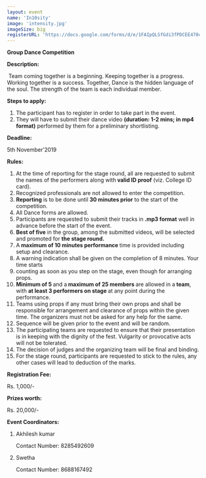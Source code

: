 ```yaml
---
layout: event
name: 'In10sity'
image: 'intensity.jpg'
imageSize: big
registerURL: 'https://docs.google.com/forms/d/e/1FAIpQLSfGdi3fPDCEE470cYB9T60a-hmLZaIAmOaczJX6SIBkw5FZBA/viewform'
---
```


<p><strong>Group Dance Competition</strong></p>
<p><strong>Description:</strong></p>
<p>
	&nbsp;Team coming together is a beginning. Keeping together is a progress. Working together is a
	success. Together, Dance is the hidden language of the soul. The strength of the team is each
	individual member.
</p>
<p><strong>Steps to apply:</strong></p>
<ol>
	<li>The participant has to register in order to take part in the event.&nbsp;</li>
	<li>
		They will have to submit their dance video
		<strong>(duration: 1-2 mins; in mp4 format)</strong> performed by them for a preliminary
		shortlisting.
	</li>
</ol>
<p><strong>Deadline:</strong></p>
<p>5th November&rsquo;2019&nbsp;</p>
<p><strong>Rules:&nbsp;</strong></p>
<ol>
	<li>
		At the time of reporting for the stage round, all are requested to submit the names of the
		performers along with<strong> valid ID proof</strong> (viz. College ID card).
	</li>
	<li>Recognized professionals are not allowed to enter the competition.</li>
	<li>
		<strong>Reporting</strong> is to be done until <strong>30 minutes prior</strong> to the start of
		the competition.
	</li>
	<li>All Dance forms are allowed.</li>
	<li>
		Participants are requested to submit their tracks in<strong> .mp3 format</strong> well in
		advance before the start of the event.
	</li>
	<li>
		<strong>Best of five</strong> in the group, among the submitted videos, will be selected and
		promoted for <strong>the stage round.</strong>
	</li>
	<li>
		A<strong> maximum of 10 minutes performance </strong>time is provided including setup and
		clearance.
	</li>
	<li>A warning indication shall be given on the completion of 8 minutes. Your time starts</li>
	<li>counting as soon as you step on the stage, even though for arranging props.</li>
	<li>
		<strong>Minimum of 5 </strong>and a<strong> maximum of 25 members </strong>are allowed in
		a<strong> team</strong>, with <strong>at least 3 performers on stage </strong>at any point
		during the performance.
	</li>
	<li>
		Teams using props if any must bring their own props and shall be responsible for arrangement and
		clearance of props within the given time. The organizers must not be asked for any help for the
		same.
	</li>
	<li>Sequence will be given prior to the event and will be random.</li>
	<li>
		The participating teams are requested to ensure that their presentation is in keeping with the
		dignity of the fest. Vulgarity or provocative acts will not be tolerated.
	</li>
	<li>The decision of judges and the organizing team will be final and binding.</li>
	<li>
		For the stage round, participants are requested to stick to the rules, any other cases will lead
		to deduction of the marks.
	</li>
</ol>
<!-- <p><strong>Judging criteria:</strong></p>
<table>
<tbody>
<tr>
<td>
<p><strong> Parameters</strong></p>
</td>
<td>
<p><strong> Points</strong></p>
</td>
</tr>
<tr>
<td>
<p>Presentation</p>
</td>
</tr>
<tr>
<td>
<p>Innovation</p>
</td>
</tr>
<tr>
<td>
<p>Stage utilization</p>
</td>
</tr>
<tr>
<td>
<p>Choreography</p>
</td>
</tr>
<tr>
<td>
<p>Entertaining</p>
</td>
</tr>
</tbody>
</table>
<p>Note: Props carry no extra points.</p>
<p><strong>Time and Venue of the Event:</strong></p>
<p><strong>Entry Fee:</strong></p>
<p><strong>Awards:</strong></p> -->
<p><strong>Registration Fee:</strong></p>
<p>Rs. 1,000/-</p>

<p><strong>Prizes worth:</strong></p>
<p>Rs. 20,000/-</p>
<p><strong>Event Coordinators:</strong></p>
<ol>
	<li>
		Akhilesh kumar&nbsp;
		<p>Contact Number: 8285492609</p>
	</li>
	<li>
		Swetha
		<p>Contact Number: 8688167492</p>
	</li>
</ol>

